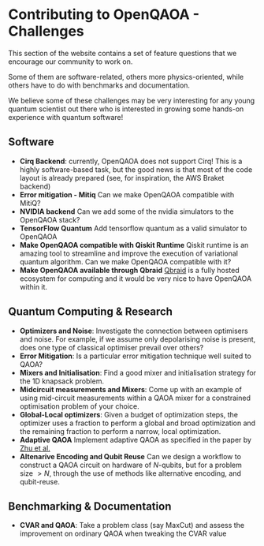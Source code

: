 # Contributing to OpenQAOA - Challenges 
This section of the website contains a set of feature questions that we encourage our community to work on.

Some of them are software-related, others more physics-oriented, while others have to do with benchmarks and documentation.

We believe some of these challenges may be very interesting for any young quantum scientist out there who is interested in growing some hands-on experience with quantum software! 

## Software
 - **Cirq Backend**: currently, OpenQAOA does not support Cirq! This is a highly software-based task, but the good news is that most of the code layout is already prepared (see, for inspiration, the AWS Braket backend)
 - **Error mitigation - Mitiq** Can we make OpenQAOA compatible with MitiQ?
 - **NVIDIA backend** Can we add some of the nvidia simulators to the OpenQAOA stack?
 - **TensorFlow Quantum** Add tensorflow quantum as a valid simulator to OpenQAOA
 - **Make OpenQAOA compatible with Qiskit Runtime** Qiskit runtime is an amazing tool to streamline and improve the execution of variational quantum algorithm. Can we make OpenQAOA compatible with it?
 - **Make OpenQAOA available through Qbraid** [Qbraid](https://qbraid.com/) is a fully hosted ecosystem for computing and it would be very nice to have OpenQAOA within it.
 

## Quantum Computing & Research
 - **Optimizers and Noise**: Investigate the connection between optimisers and noise. For example, if we assume only depolarising noise is present, does one type of classical optimiser prevail over others?
 - **Error Mitigation**: Is a particular error mitigation technique well suited to QAOA? 
 - **Mixers and Initialisation**: Find a good mixer and initialisation strategy for the 1D knapsack problem.
 - **Midcircuit measurements and Mixers**: Come up with an example of using mid-circuit measurements within a QAOA mixer for a constrained optimisation problem of your choice.
 - **Global-Local optimizers**: Given a budget of optimization steps, the optimizer uses a fraction to perform a global and broad optimization and the remaining fraction to perform a narrow, local optimization.
 - **Adaptive QAOA** Implement adaptive QAOA as specified in the paper by [Zhu et al.](https://journals.aps.org/prresearch/abstract/10.1103/PhysRevResearch.4.033029)
 - **Altenarive Encoding and Qubit Reuse** Can we design a workflow to construct a QAOA circuit on hardware of $N$-qubits, but for a problem size $>N$, through the use of methods like alternative encoding, and qubit-reuse.

## Benchmarking & Documentation
 - **CVAR and QAOA**: Take a problem class (say MaxCut) and assess the improvement on ordinary QAOA when tweaking the CVAR value


